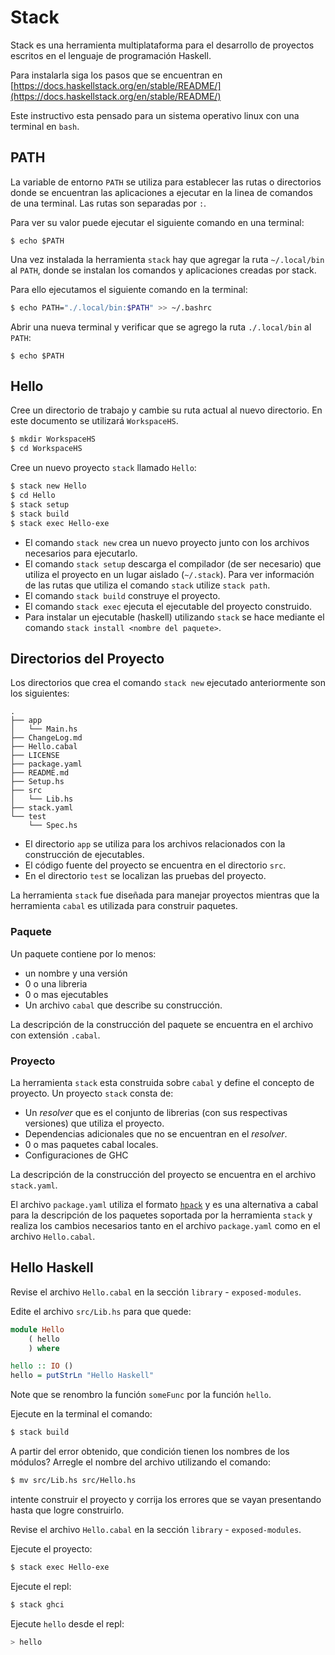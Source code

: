
# Stack

Stack es una herramienta multiplataforma para el desarrollo de proyectos
escritos en el lenguaje de programación Haskell.

Para instalarla siga los pasos que se encuentran en [https://docs.haskellstack.org/en/stable/README/](https://docs.haskellstack.org/en/stable/README/)

Este instructivo esta pensado para un sistema operativo linux con una
terminal en `bash`.

## PATH

La variable de entorno `PATH` se utiliza para establecer las rutas o directorios
donde se encuentran las aplicaciones a ejecutar en la linea de comandos de una
terminal. Las rutas son separadas por `:`.

Para ver su valor puede ejecutar el siguiente comando en una terminal:
```
$ echo $PATH
```

Una vez instalada la herramienta `stack` hay que agregar la ruta `~/.local/bin`
al `PATH`, donde se instalan los comandos y aplicaciones creadas por stack.

Para ello ejecutamos el siguiente comando en la terminal:

```bash
$ echo PATH="./.local/bin:$PATH" >> ~/.bashrc
```

Abrir una nueva terminal y verificar que se agrego la ruta `./.local/bin` al `PATH`:
```
$ echo $PATH
```

## Hello

Cree un directorio de trabajo y cambie su ruta actual al nuevo directorio.
En este documento se utilizará `WorkspaceHS`.

```bash
$ mkdir WorkspaceHS
$ cd WorkspaceHS
```

Cree un nuevo proyecto `stack` llamado `Hello`:

```bash
$ stack new Hello
$ cd Hello
$ stack setup
$ stack build
$ stack exec Hello-exe
```

* El comando `stack new` crea un nuevo proyecto junto con los archivos
  necesarios para ejecutarlo.
* El comando `stack setup` descarga el compilador (de ser necesario) que utiliza
  el proyecto en un lugar aislado (`~/.stack`). Para ver información de las
  rutas que utiliza el comando `stack` utilize `stack path`.
* El comando `stack build` construye el proyecto.
* El comando `stack exec` ejecuta el ejecutable del proyecto construido.
* Para instalar un ejecutable (haskell) utilizando `stack` se hace mediante el
  comando `stack install <nombre del paquete>`.

## Directorios del Proyecto

Los directorios que crea el comando `stack new` ejecutado anteriormente son los
siguientes:

```
.
├── app
│   └── Main.hs
├── ChangeLog.md
├── Hello.cabal
├── LICENSE
├── package.yaml
├── README.md
├── Setup.hs
├── src
│   └── Lib.hs
├── stack.yaml
└── test
    └── Spec.hs
```

* El directorio `app` se utiliza para los archivos relacionados con la
  construcción de ejecutables.
* El código fuente del proyecto se encuentra en el directorio `src`.
* En el directorio `test` se localizan las pruebas del proyecto.

La herramienta `stack` fue diseñada para manejar proyectos mientras que la
herramienta `cabal` es utilizada para construir paquetes.

### Paquete

Un paquete contiene por lo menos:
* un nombre y una versión
* 0 o una libreria
* 0 o mas ejecutables
* Un archivo `cabal` que describe su construcción.

La descripción de la construcción del paquete se encuentra en el archivo con
extensión `.cabal`.

### Proyecto

La herramienta `stack` esta construida sobre `cabal` y define el concepto de
proyecto. Un proyecto `stack` consta de:

* Un _resolver_ que es el conjunto de librerias (con sus respectivas versiones)
  que utiliza el proyecto.
* Dependencias adicionales que no se encuentran en el _resolver_.
* 0 o mas paquetes cabal locales.
* Configuraciones de GHC

La descripción de la construcción del proyecto se encuentra en el archivo
`stack.yaml`.

El archivo `package.yaml` utiliza el formato [`hpack`](https://github.com/sol/hpack#readme) y es una alternativa a
cabal para la descripción de los paquetes soportada por la herramienta `stack` y
realiza los cambios necesarios tanto en el archivo `package.yaml` como en el
archivo `Hello.cabal`.


## Hello Haskell

Revise el archivo `Hello.cabal` en la sección `library` - `exposed-modules`.

Edite el archivo `src/Lib.hs` para que quede:

```haskell
module Hello
    ( hello
    ) where

hello :: IO ()
hello = putStrLn "Hello Haskell"
```

Note que se renombro la función `someFunc` por la función `hello`. 

Ejecute en la terminal el comando:
```bash
$ stack build
```

A partir del error obtenido, que condición tienen los nombres de los módulos?
Arregle el nombre del archivo utilizando el comando:

```bash
$ mv src/Lib.hs src/Hello.hs
```

intente construir el proyecto y corrija los errores que se vayan presentando hasta
que logre construirlo.

Revise el archivo `Hello.cabal` en la sección `library` - `exposed-modules`.

Ejecute el proyecto:
```bash
$ stack exec Hello-exe
```

Ejecute el repl:
```bash
$ stack ghci
```

Ejecute `hello` desde el repl:
```bash
> hello
```

